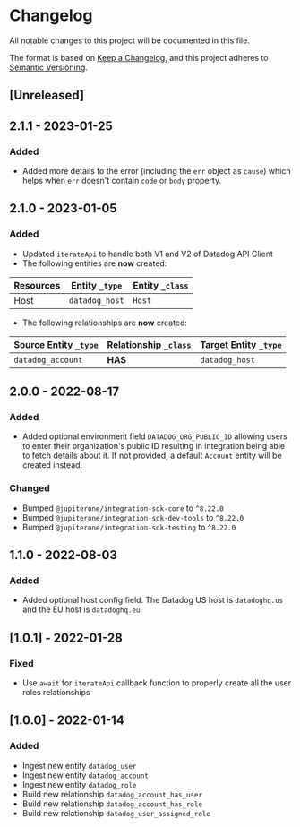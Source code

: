 # Changelog

All notable changes to this project will be documented in this file.

The format is based on [Keep a Changelog](https://keepachangelog.com/en/1.0.0/),
and this project adheres to
[Semantic Versioning](https://semver.org/spec/v2.0.0.html).

## [Unreleased]

## 2.1.1 - 2023-01-25

### Added

- Added more details to the error (including the `err` object as `cause`) which
  helps when `err` doesn't contain `code` or `body` property.

## 2.1.0 - 2023-01-05

### Added

- Updated `iterateApi` to handle both V1 and V2 of Datadog API Client
- The following entities are **now** created:

| Resources | Entity `_type` | Entity `_class` |
| --------- | -------------- | --------------- |
| Host      | `datadog_host` | `Host`          |

- The following relationships are **now** created:

| Source Entity `_type` | Relationship `_class` | Target Entity `_type` |
| --------------------- | --------------------- | --------------------- |
| `datadog_account`     | **HAS**               | `datadog_host`        |

## 2.0.0 - 2022-08-17

### Added

- Added optional environment field `DATADOG_ORG_PUBLIC_ID` allowing users to
  enter their organization's public ID resulting in integration being able to
  fetch details about it. If not provided, a default `Account` entity will be
  created instead.

### Changed

- Bumped `@jupiterone/integration-sdk-core` to `^8.22.0`
- Bumped `@jupiterone/integration-sdk-dev-tools` to `^8.22.0`
- Bumped `@jupiterone/integration-sdk-testing` to `^8.22.0`

## 1.1.0 - 2022-08-03

### Added

- Added optional host config field. The Datadog US host is `datadoghq.us` and
  the EU host is `datadoghq.eu`

## [1.0.1] - 2022-01-28

### Fixed

- Use `await` for `iterateApi` callback function to properly create all the user
  roles relationships

## [1.0.0] - 2022-01-14

### Added

- Ingest new entity `datadog_user`
- Ingest new entity `datadog_account`
- Ingest new entity `datadog_role`
- Build new relationship `datadog_account_has_user`
- Build new relationship `datadog_account_has_role`
- Build new relationship `datadog_user_assigned_role`
